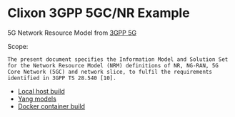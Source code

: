 # Clixon 3GPP 5GC/NR Example

5G Network Resource Model from [3GPP 5G](http://www.3gpp.org/ftp//Specs/archive/28_series/28.541/28541-g30.zip)


Scope:
```
The present document specifies the Information Model and Solution Set for the Network Resource Model (NRM) definitions of NR, NG-RAN, 5G Core Network (5GC) and network slice, to fulfil the requirements identified in 3GPP TS 28.540 [10].
```

* [Local host build](src)
* [Yang models](yang)
* [Docker container build](docker)
